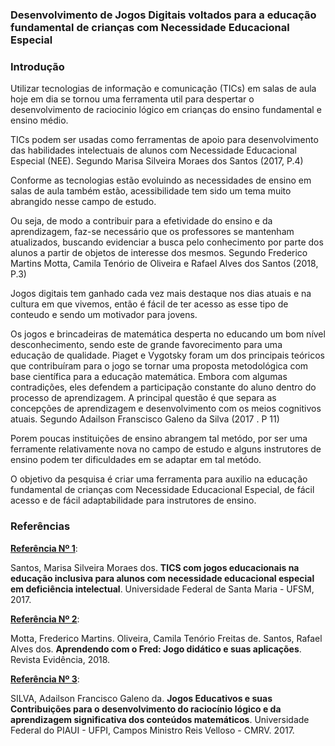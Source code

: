 ### Desenvolvimento de Jogos Digitais voltados para a educação fundamental de crianças com Necessidade Educacional Especial


### Introdução
 Utilizar tecnologias de informação e comunicação (TICs) em salas de aula hoje em dia se tornou uma ferramenta util para despertar o desenvolvimento de raciocinio lógico em crianças do ensino fundamental e ensino médio.
 
 TICs podem ser usadas como ferramentas de apoio para desenvolvimento das habilidades intelectuais de alunos com Necessidade Educacional Especial (NEE). Segundo Marisa Silveira Moraes dos Santos (2017, P.4)
 
 Conforme as tecnologias estão evoluindo as necessidades de ensino em salas de aula também estão, acessibilidade tem sido um tema muito abrangido nesse campo de estudo.
 
 Ou seja, de modo a contribuir para a efetividade do ensino e da aprendizagem, faz-se necessário que os professores se mantenham atualizados, buscando evidenciar a busca pelo conhecimento por parte dos alunos a partir de objetos de interesse dos mesmos. Segundo Frederico Martins Motta, Camila Tenório de Oliveira e Rafael Alves dos Santos (2018, P.3)
 
 Jogos digitais tem ganhado cada vez mais destaque nos dias atuais e na cultura em que vivemos, então é fácil de ter acesso as esse tipo de conteudo e sendo um motivador para jovens.
 
 Os jogos e brincadeiras de matemática desperta no educando um bom nível desconhecimento, sendo este de grande favorecimento para uma educação de qualidade. Piaget e Vygotsky foram um dos principais teóricos que contribuíram para o jogo se tornar uma proposta metodológica com base científica para a educação matemática. Embora com algumas contradições, eles defendem a participação constante do aluno dentro do processo de aprendizagem. A principal questão é que separa as concepções de aprendizagem e
desenvolvimento com os meios cognitivos atuais. Segundo Adailson Franscisco Galeno da Silva (2017 . P 11)

Porem poucas instituições de ensino abrangem tal metódo, por ser uma ferramente relativamente nova no campo de estudo e alguns instrutores de ensino podem ter dificuldades em se adaptar em tal metódo.

O objetivo da pesquisa é criar uma ferramenta para auxilio na educação fundamental de crianças com Necessidade Educacional Especial, de fácil acesso e de fácil adaptabilidade para instrutores de ensino.

### Referências

[**Referência Nº 1**](https://repositorio.ufsm.br/handle/1/12339):<br />

Santos, Marisa Silveira Moraes dos. **TICS com jogos educacionais na educação inclusiva para alunos com necessidade educacional especial em deficiência intelectual**. Universidade Federal de Santa Maria - UFSM, 2017.

[**Referência Nº 2**](http://www.uniaraxa.edu.br/ojs/index.php/evidencia/article/view/574):<br />

Motta, Frederico Martins. Oliveira, Camila Tenório Freitas de. Santos, Rafael Alves dos. **Aprendendo com o Fred: Jogo didático e suas aplicações**. Revista Evidência, 2018.

[**Referência Nº 3**](http://repositorio.ufpi.br/xmlui/handle/123456789/1211):<br />

SILVA, Adailson Francisco Galeno da. **Jogos Educativos e suas Contribuições para o desenvolvimento do raciocínio lógico e da aprendizagem significativa dos conteúdos matemáticos**. Universidade Federal do PIAUI - UFPI, Campos Ministro Reis Velloso - CMRV. 2017.
